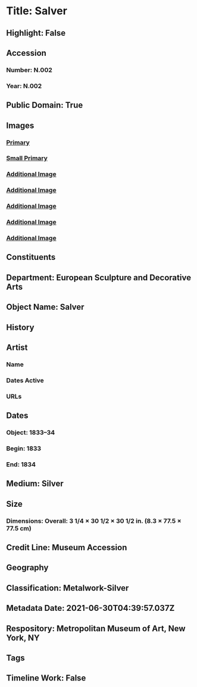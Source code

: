 # Title: Salver
## Highlight: False
## Accession
### Number: N.002
### Year: N.002
## Public Domain: True
## Images
### [Primary](https://images.metmuseum.org/CRDImages/es/original/SFN_002_img1.jpg)
### [Small Primary](https://images.metmuseum.org/CRDImages/es/web-large/SFN_002_img1.jpg)
### [Additional Image](https://images.metmuseum.org/CRDImages/es/original/SFN_002_img2.jpg)
### [Additional Image](https://images.metmuseum.org/CRDImages/es/original/SFN_002_img3.jpg)
### [Additional Image](https://images.metmuseum.org/CRDImages/es/original/SFN_002_img4.jpg)
### [Additional Image](https://images.metmuseum.org/CRDImages/es/original/SFN_002_mark1.jpg)
### [Additional Image](https://images.metmuseum.org/CRDImages/es/original/SFN_002_mark2.jpg)
## Constituents
## Department: European Sculpture and Decorative Arts
## Object Name: Salver
## History
## Artist
### Name
### Dates Active
### URLs
## Dates
### Object: 1833–34
### Begin: 1833
### End: 1834
## Medium: Silver
## Size
### Dimensions: Overall: 3 1/4 × 30 1/2 × 30 1/2 in. (8.3 × 77.5 × 77.5 cm)
## Credit Line: Museum Accession
## Geography
## Classification: Metalwork-Silver
## Metadata Date: 2021-06-30T04:39:57.037Z
## Respository: Metropolitan Museum of Art, New York, NY
## Tags
## Timeline Work: False